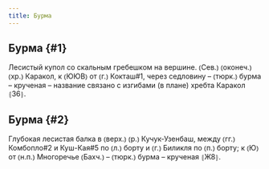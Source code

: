 ```yaml
---
title: Бурма
---
```

## Бурма {#1}

Лесистый купол со скальным гребешком на вершине. ⦅Сев.⦆ ⦅оконеч.⦆ ⦅хр.⦆ Каракол, к ⦅ЮЮВ⦆ от ⦅г.⦆ Кокташ#1, через седловину – ⦅тюрк.⦆ бурма – крученая – название связано с изгибами (в плане) хребта Каракол ⦃З6⦄.

## Бурма {#2}

Глубокая лесистая балка в ⦅верх.⦆ ⦅р.⦆ Кучук-Узенбаш, между ⦅гг.⦆ Комбопло#2 и Куш-Кая#5 по ⦅л.⦆ борту и ⦅г.⦆ Биликля по ⦅п.⦆ борту; к ⦅Ю⦆ от ⦅н.п.⦆ Многоречье ⦅Бахч.⦆ – ⦅тюрк.⦆ бурма – крученая ⦃Ж8⦄.

